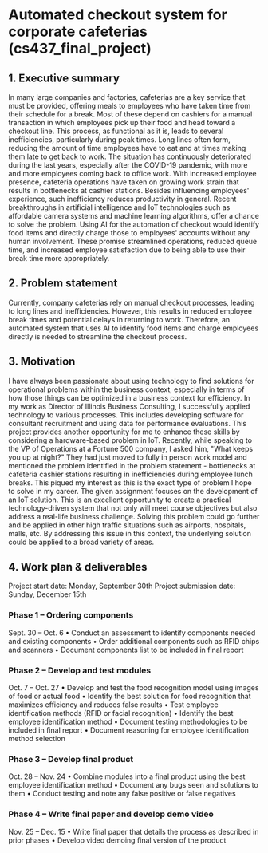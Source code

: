 # Automated checkout system for corporate cafeterias (cs437_final_project)

## 1. Executive summary
In many large companies and factories, cafeterias are a key service that must be provided, offering
meals to employees who have taken time from their schedule for a break. Most of these depend on
cashiers for a manual transaction in which employees pick up their food and head toward a checkout
line. This process, as functional as it is, leads to several inefficiencies, particularly during peak times.
Long lines often form, reducing the amount of time employees have to eat and at times making them
late to get back to work.
The situation has continuously deteriorated during the last years, especially after the COVID-19
pandemic, with more and more employees coming back to office work. With increased employee
presence, cafeteria operations have taken on growing work strain that results in bottlenecks at
cashier stations. Besides influencing employees' experience, such inefficiency reduces productivity in
general.
Recent breakthroughs in artificial intelligence and IoT technologies such as affordable camera
systems and machine learning algorithms, offer a chance to solve the problem. Using AI for the
automation of checkout would identify food items and directly charge those to employees' accounts
without any human involvement. These promise streamlined operations, reduced queue time, and
increased employee satisfaction due to being able to use their break time more appropriately.

## 2. Problem statement
Currently, company cafeterias rely on manual checkout processes, leading to long lines and
inefficiencies. However, this results in reduced employee break times and potential delays in
returning to work. Therefore, an automated system that uses AI to identify food items and charge
employees directly is needed to streamline the checkout process.

## 3. Motivation
I have always been passionate about using technology to find solutions for operational problems
within the business context, especially in terms of how those things can be optimized in a business
context for efficiency. In my work as Director of Illinois Business Consulting, I successfully applied
technology to various processes. This includes developing software for consultant recruitment and
using data for performance evaluations. This project provides another opportunity for me to enhance
these skills by considering a hardware-based problem in IoT.
Recently, while speaking to the VP of Operations at a Fortune 500 company, I asked him, "What
keeps you up at night?" They had just moved to fully in person work model and mentioned the
problem identified in the problem statement - bottlenecks at cafeteria cashier stations resulting in
inefficiencies during employee lunch breaks. This piqued my interest as this is the exact type of
problem I hope to solve in my career.
The given assignment focuses on the development of an IoT solution. This is an excellent opportunity
to create a practical technology-driven system that not only will meet course objectives but also
address a real-life business challenge.
Solving this problem could go further and be applied in other high traffic situations such as airports,
hospitals, malls, etc. By addressing this issue in this context, the underlying solution could be applied
to a broad variety of areas.

## 4. Work plan & deliverables
Project start date: Monday, September 30th
Project submission date: Sunday, December 15th
### Phase 1 – Ordering components
Sept. 30 – Oct. 6
• Conduct an assessment to identify components needed and existing components
• Order additional components such as RFID chips and scanners
• Document components list to be included in final report
### Phase 2 – Develop and test modules
Oct. 7 – Oct. 27
• Develop and test the food recognition model using images of food or actual food
• Identify the best solution for food recognition that maximizes efficiency and reduces false
results
• Test employee identification methods (RFID or facial recognition)
• Identify the best employee identification method
• Document testing methodologies to be included in final report
• Document reasoning for employee identification method selection
### Phase 3 – Develop final product
Oct. 28 – Nov. 24
• Combine modules into a final product using the best employee identification method
• Document any bugs seen and solutions to them
• Conduct testing and note any false positive or false negatives
### Phase 4 – Write final paper and develop demo video
Nov. 25 – Dec. 15
• Write final paper that details the process as described in prior phases
• Develop video demoing final version of the product

